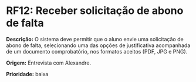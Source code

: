 # RF12: Receber solicitação de abono de falta

**Descrição:** O sistema deve permitir que o aluno envie uma solicitação de abono de falta, selecionando uma das opções de justificativa acompanhada de um documento comprobatório, nos formatos aceitos (PDF, JPG e PNG).

**Origem:** Entrevista com Alexandre.

**Prioridade:** baixa